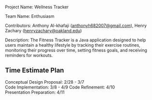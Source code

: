 Project Name: 
Wellness Tracker

Team Name: Enthusiasm 

Contributors: 
Anthony Al-khafaji (anthonyh682007@gmail.com), 
Henry Zachary (henryzachary@oakland.edu)

Description: 
The Fitness Tracker is a Java application designed to help users maintain a healthy lifestyle by tracking their exercise routines, monitoring their progress over time, setting fitness goals, and receiving reminders for workouts.

Time Estimate Plan
------------------
Conceptual Design Proposal: 2/28 - 3/7  
Code Implementation: 3/8 - 4/9 
Code Refinement: 4/10  
Presentation Preparation: 4/11
